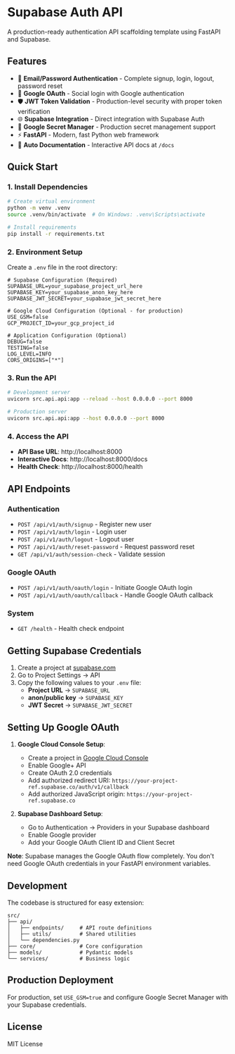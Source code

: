 # Supabase Auth API

A production-ready authentication API scaffolding template using FastAPI and Supabase.

## Features

- 🔐 **Email/Password Authentication** - Complete signup, login, logout, password reset
- 🌟 **Google OAuth** - Social login with Google authentication
- 🛡️ **JWT Token Validation** - Production-level security with proper token verification
- 🌐 **Supabase Integration** - Direct integration with Supabase Auth
- 🔑 **Google Secret Manager** - Production secret management support
- ⚡ **FastAPI** - Modern, fast Python web framework
- 📝 **Auto Documentation** - Interactive API docs at `/docs`

## Quick Start

### 1. Install Dependencies

```bash
# Create virtual environment
python -m venv .venv
source .venv/bin/activate  # On Windows: .venv\Scripts\activate

# Install requirements
pip install -r requirements.txt
```

### 2. Environment Setup

Create a `.env` file in the root directory:

```env
# Supabase Configuration (Required)
SUPABASE_URL=your_supabase_project_url_here
SUPABASE_KEY=your_supabase_anon_key_here
SUPABASE_JWT_SECRET=your_supabase_jwt_secret_here

# Google Cloud Configuration (Optional - for production)
USE_GSM=false
GCP_PROJECT_ID=your_gcp_project_id

# Application Configuration (Optional)
DEBUG=false
TESTING=false
LOG_LEVEL=INFO
CORS_ORIGINS=["*"]
```

### 3. Run the API

```bash
# Development server
uvicorn src.api.api:app --reload --host 0.0.0.0 --port 8000

# Production server
uvicorn src.api.api:app --host 0.0.0.0 --port 8000
```

### 4. Access the API

- **API Base URL**: http://localhost:8000
- **Interactive Docs**: http://localhost:8000/docs
- **Health Check**: http://localhost:8000/health

## API Endpoints

### Authentication

- `POST /api/v1/auth/signup` - Register new user
- `POST /api/v1/auth/login` - Login user
- `POST /api/v1/auth/logout` - Logout user
- `POST /api/v1/auth/reset-password` - Request password reset
- `GET /api/v1/auth/session-check` - Validate session

### Google OAuth

- `POST /api/v1/auth/oauth/login` - Initiate Google OAuth login
- `POST /api/v1/auth/oauth/callback` - Handle Google OAuth callback

### System

- `GET /health` - Health check endpoint

## Getting Supabase Credentials

1. Create a project at [supabase.com](https://supabase.com)
2. Go to Project Settings → API
3. Copy the following values to your `.env` file:
   - **Project URL** → `SUPABASE_URL`
   - **anon/public key** → `SUPABASE_KEY`
   - **JWT Secret** → `SUPABASE_JWT_SECRET`

## Setting Up Google OAuth

1. **Google Cloud Console Setup**:

   - Create a project in [Google Cloud Console](https://console.cloud.google.com)
   - Enable Google+ API
   - Create OAuth 2.0 credentials
   - Add authorized redirect URI: `https://your-project-ref.supabase.co/auth/v1/callback`
   - Add authorized JavaScript origin: `https://your-project-ref.supabase.co`

2. **Supabase Dashboard Setup**:
   - Go to Authentication → Providers in your Supabase dashboard
   - Enable Google provider
   - Add your Google OAuth Client ID and Client Secret

**Note**: Supabase manages the Google OAuth flow completely. You don't need Google OAuth credentials in your FastAPI environment variables.

## Development

The codebase is structured for easy extension:

```
src/
├── api/
│   ├── endpoints/     # API route definitions
│   ├── utils/         # Shared utilities
│   └── dependencies.py
├── core/              # Core configuration
├── models/            # Pydantic models
└── services/          # Business logic
```

## Production Deployment

For production, set `USE_GSM=true` and configure Google Secret Manager with your Supabase credentials.

## License

MIT License
